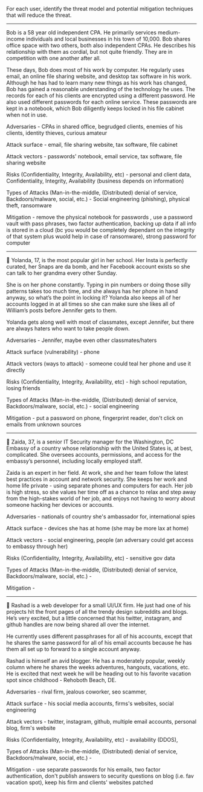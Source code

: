For each user, identify the threat model and potential mitigation techniques that will reduce the threat.

---

Bob is a 58 year old independent CPA.  He primarily services medium-income individuals and local businesses in his town of 10,000.  Bob shares office space with two others, both also independent CPAs.  He describes his relationship with them as cordial, but not quite friendly.  They are in competition with one another after all.  

These days, Bob does most of his work by computer.  He regularly uses email, an online file sharing website, and desktop tax software in his work.  Although he has had to learn many new things as his work has changed, Bob has gained a reasonable understanding of the technology he uses.  The records for each of his clients are encrypted using a different password.  He also used different passwords for each online service.  These passwords are kept in a notebook, which Bob diligently keeps locked in his file cabinet when not in use.

Adversaries - CPAs in shared office, begrudged clients, enemies of his clients, identity thieves, curious amateur


Attack surface - email, file sharing website, tax software, file cabinet


Attack vectors - passwords' notebook, email service, tax software, file sharing website


Risks (Confidentiality, Integrity, Availability, etc) - personal and client data, Confidentiality, Integrity, Availability (business depends on information)


Types of Attacks (Man-in-the-middle, (Distributed) denial of service, Backdoors/malware, social, etc.) - Social engineering (phishing), physical theft, ransomware


Mitigation - remove the physical notebook for passwords , use a password vault with pass phrases, two factor authentication, backing up data if all info is stored in a cloud (bc you would be completely dependant on the integrity of that system plus wuold help in case of ransomware), strong password for computer

---

Yolanda, 17, is the most popular girl in her school.  Her Insta is perfectly curated, her Snaps are da bomb, and her Facebook account exists so she can talk to her grandma every other Sunday.  

She is on her phone constantly.  Typing in pin numbers or doing those silly patterns takes too much time, and she always has her phone in hand anyway, so what’s the point in locking it?  Yolanda also keeps all of her accounts logged in at all times so she can make sure she likes all of William’s posts before Jennifer gets to them.  

Yolanda gets along well with most of classmates, except Jennifer, but there are always haters who want to take people down.

Adversaries - Jennifer, maybe even other classmates/haters


Attack surface (vulnerability) - phone


Attack vectors (ways to attack) - someone could teal her phone and use it directly


Risks (Confidentiality, Integrity, Availability, etc) - high school reputation, losing friends


Types of Attacks (Man-in-the-middle, (Distributed) denial of service, Backdoors/malware, social, etc.) - social engineering


Mitigation - put a password on phone, fingerprint reader, don't click on emails from unknown sources

---

Zaida, 37, is a senior IT Security manager for the Washington, DC Embassy of a country whose relationship with the United States is, at best, complicated.  She oversees accounts, permissions, and access for the embassy’s personnel, including locally employed staff.  

Zaida is an expert in her field.  At work, she and her team follow the latest best practices in account and network security.  She keeps her work and home life private - using separate phones and computers for each.  Her job is high stress, so she values her time off as a chance to relax and step away from the high-stakes world of her job, and enjoys not having to worry about someone hacking her devices or accounts.  

Adversaries - nationals of country she's ambassador for, international spies


Attack surface - devices she has at home (she may be more lax at home)


Attack vectors - social engineering, people (an adversary could get access to embassy through her)


Risks (Confidentiality, Integrity, Availability, etc) - sensitive gov data


Types of Attacks (Man-in-the-middle, (Distributed) denial of service, Backdoors/malware, social, etc.) - 


Mitigation -

---

Rashad is a web developer for a small UI/UX firm.  He just had one of his projects hit the front pages of all the trendy design subreddits and blogs.  He’s very excited, but a little concerned that his twitter, instagram, and github handles are now being shared all over the internet.  

He currently uses different passphrases for all of his accounts, except that he shares the same password for all of his email accounts because he has them all set up to forward to a single account anyway.  

Rashad is himself an avid blogger.  He has a moderately popular, weekly column where he shares the weeks adventures, hangouts, vacations, etc.  He is excited that next week he will be heading out to his favorite vacation spot since childhood - Rehoboth Beach, DE.

Adversaries - rival firm, jealous coworker, seo scammer, 


Attack surface - his social media accounts, firms's websites, social engineering


Attack vectors - twitter, instagram, github, multiple email accounts, personal blog, firm's website


Risks (Confidentiality, Integrity, Availability, etc) - availability (DDOS), 


Types of Attacks (Man-in-the-middle, (Distributed) denial of service, Backdoors/malware, social, etc.) - 


Mitigation - use separate passwords for his emails, two factor authentication, don't publish answers to security questions on blog (i.e. fav vacation spot), keep his firm and clients' websites patched




